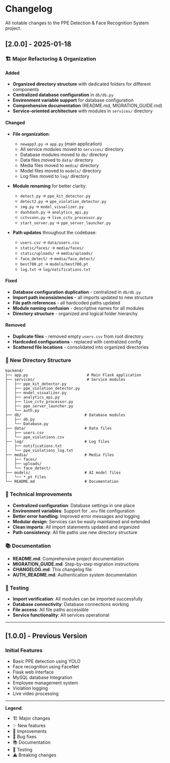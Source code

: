 # Changelog

All notable changes to the PPE Detection & Face Recognition System project.

## [2.0.0] - 2025-01-18

### 🏗️ Major Refactoring & Organization

#### Added
- **Organized directory structure** with dedicated folders for different components
- **Centralized database configuration** in `db/db.py`
- **Environment variable support** for database configuration
- **Comprehensive documentation** (README.md, MIGRATION_GUIDE.md)
- **Service-oriented architecture** with modules in `services/` directory

#### Changed
- **File organization**:
  - `newapp3.py` → `app.py` (main application)
  - All service modules moved to `services/` directory
  - Database modules moved to `db/` directory
  - Data files moved to `data/` directory
  - Media files moved to `media/` directory
  - Model files moved to `models/` directory
  - Log files moved to `log/` directory

- **Module renaming** for better clarity:
  - `detect.py` → `ppe_kit_detector.py`
  - `detect2.py` → `ppe_violation_detector.py`
  - `img.py` → `model_visualizer.py`
  - `dashdash.py` → `analytics_api.py`
  - `cctvconn.py` → `live_cctv_processor.py`
  - `start_server.py` → `ppe_server_launcher.py`

- **Path updates** throughout the codebase:
  - `users.csv` → `data/users.csv`
  - `static/faces/` → `media/faces/`
  - `static/uploads/` → `media/uploads/`
  - `face_detect/` → `media/face_detect/`
  - `best700.pt` → `models/best700.pt`
  - `log.txt` → `log/notifications.txt`

#### Fixed
- **Database configuration duplication** - centralized in `db/db.py`
- **Import path inconsistencies** - all imports updated to new structure
- **File path references** - all hardcoded paths updated
- **Module naming confusion** - descriptive names for all modules
- **Directory structure** - organized and logical folder hierarchy

#### Removed
- **Duplicate files** - removed empty `users.csv` from root directory
- **Hardcoded configurations** - replaced with centralized config
- **Scattered file locations** - consolidated into organized directories

### 📁 New Directory Structure

```
backend/
├── app.py                          # Main Flask application
├── services/                       # Service modules
│   ├── ppe_kit_detector.py
│   ├── ppe_violation_detector.py
│   ├── model_visualizer.py
│   ├── analytics_api.py
│   ├── live_cctv_processor.py
│   ├── ppe_server_launcher.py
│   └── auth.py
├── db/                            # Database modules
│   ├── db.py
│   └── Database.py
├── data/                          # Data files
│   ├── users.csv
│   └── ppe_violations.csv
├── log/                           # Log files
│   ├── notifications.txt
│   └── ppe_violations_log.txt
├── media/                         # Media files
│   ├── faces/
│   ├── uploads/
│   └── face_detect/
├── models/                        # AI model files
│   └── *.pt files
└── README.md                      # Documentation
```

### 🔧 Technical Improvements

- **Centralized configuration**: Database settings in one place
- **Environment variables**: Support for `.env` file configuration
- **Better error handling**: Improved error messages and logging
- **Modular design**: Services can be easily maintained and extended
- **Clean imports**: All import statements updated and organized
- **Path consistency**: All file paths use new directory structure

### 📚 Documentation

- **README.md**: Comprehensive project documentation
- **MIGRATION_GUIDE.md**: Step-by-step migration instructions
- **CHANGELOG.md**: This changelog file
- **AUTH_README.md**: Authentication system documentation

### 🧪 Testing

- **Import verification**: All modules can be imported successfully
- **Database connectivity**: Database connections working
- **File access**: All file paths accessible
- **Service functionality**: All services operational

---

## [1.0.0] - Previous Version

### Initial Features
- Basic PPE detection using YOLO
- Face recognition using FaceNet
- Flask web interface
- MySQL database integration
- Employee management system
- Violation logging
- Live video processing

---

**Legend**:
- 🏗️ Major changes
- ✨ New features
- 🔧 Improvements
- 🐛 Bug fixes
- 📚 Documentation
- 🧪 Testing
- ⚠️ Breaking changes
